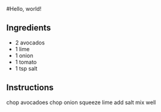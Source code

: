 #Hello, world!

## Ingredients

* 2 avocados
* 1 lime
* 1 onion
* 1 tomato
* 1 tsp salt

## Instructions

chop avocadoes
chop onion
squeeze lime
add salt
mix well

